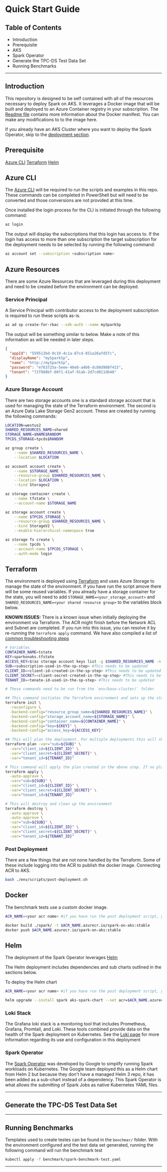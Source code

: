 # Quick Start Guide #

## Table of Contents ##

- Introduction
- Prerequisite
- AKS
- Spark Operator
- Generate the TPC-DS Test Data Set
- Running Benchmarks

___
## Introduction

This repository  is designed to be self contained with all of the resources necessary to deploy Spark on AKS. It leverages a Docker image that will be built and deployed to an Azure Container registry in your subscription. The [Readme file](../spark/Readme.md) contains more information about the Docker manifest. You can make any modifications to to the image here.

If you already have an AKS Cluster where you want to deploy the Spark Operator, skip to the [deployment section](#deploy-spark-operator).
## Prerequisite
<!-- TODO: Create pre-req script that can create the needed resources that are not controlled by Terraform -->

[Azure CLI]()
[Terraform]()
[Helm]()

## Azure CLI
The [Azure CLI](https://docs.microsoft.com/en-us/cli/azure/install-azure-cli?view=azure-cli-latest) will be required to run the scripts and examples in this repo. These commands can be completed in PowerShell but will need to be converted and those conversions are not provided at this time.

Once installed the login process for the CLI is initiated through the following command:
```bash
az login
```

The output will display the subscriptions that this login has access to. If the login has access to more than one subscription the target subscription for the deployment needs to be selected by running the following command:

```bash
az account set --subscription <subscription name>
```
## Azure Resources
There are some Azure Resources that are leveraged during this deployment and need to be created before the environment can be deployed.

### Service Principal
A Service Principal with contributor access to the deployment subscription is required to run these scripts as-is.

```bash
az ad sp create-for-rbac --sdk-auth --name mySparkSp
```

The output will be something similar to below. Make a note of this information as will be needed in later steps.

```json
{
  "appId": "559513bd-0c19-4c1a-87cd-851a26afd5fc",
  "displayName": "mySparkSp",
  "name": "http://mySparkSp",
  "password": "e763725a-5eee-40e8-a466-dc88d980f415",
  "tenant": "72f988bf-86f1-41af-91ab-2d7cd011db48"
}
```

### Azure Storage Account
There are two storage accounts one is a standard storage account that is used for managing the state of the Terraform environment. The second is an Azure Data Lake Storage Gen2 account. These are created by running the following commands:

```bash
LOCATION=westus2
SHARED_RESOURCES_NAME=shared
STORAGE_NAME=$NAME$RANDOM
TPCDS_STORAGE=tpcds$RANDOM

az group create \
    --name $SHARED_RESOURCES_NAME \
    --location $LOCATION

az account account create \
    --name $STORAGE_NAME \
    --resource-group $SHARED_RESOURCES_NAME \
    --location $LOCATION \
    --kind Storagev2

az storage container create \
    --name tfstate \
    --account-name $STORAGE_NAME

az storage account create \
    --name $TPCDS_STORAGE \
    --resource-group $SHARED_RESOURCES_NAME \
    --kind StorageV2 \
    --enable-hierarchical-namespace true

az storage fs create \
    --name tpcds \
    --account-name $TPCDS_STORAGE \
    --auth-mode login
```

## Terraform
The environment is deployed using [Terraform](https://www.terraform.io/downloads.html) and uses Azure Storage to manage the state of the environment. If you have run the script amove there will be some reused variables. If you already have a storage container for the state, you will need to add `STORAGE_NAME=<your_storage_account>` and `SHARED_RESOURCES_NAME=<your shared resource group>` to the variables block below.

__KNOWN ISSUES:__ There is a known issue when initially deploying the environment via Terraform. The ACR might finish before the Network ACL and Subnet are completed. If you run into this issue, you can resolve it by re-running the `terraform apply` command. We have also compiled a list of [common troubleshooting steps](./troubleshooting.md)

```bash
# Variables
CONTAINER_NAME=tstate
KEY=sparkonaks.tfstate
ACCESS_KEY=$(az storage account keys list -g $SHARED_RESOURCES_NAME -n $STORAGE_NAME -q '[0].value' -o tsv)
SUB=<subscription-used-in-the-sp-step> #This needs to be updated
CLIENT_ID=<client-id-created-in-the-sp-step> #This needs to be updated
CLIENT_SECRET=<client-secret-created-in-the-sp-step> #This needs to be updated
TENANT_ID=<tenate-id-used-in-the-sp-step> #This needs to be updated

# These commands need to be run from the `env/base-cluster/` folder

## This command initiates the Terraform environment and sets up the state
terraform init \
  -reconfigure \
  -backend-config="resource_group_name=${SHARED_RESOURCES_NAME}" \
  -backend-config="storage_account_name=${STORAGE_NAME}" \
  -backend-config="container_name=${CONTAINER_NAME}" \
  -backend-config="key=${KEY}" \
  -backend-config="access_key=${ACCESS_KEY}"

## This will plan the deployment. For multiple deployments this will show any changes that are made to the environment
terraform plan -var="sub=${SUB}" \
  -var="client_id=${CLIENT_ID}" \
  -var="client_secret=${CLIENT_SECRET}" \
  -var="tenant_id=${TENANT_ID}"

# This command will apply the plan created in the above step. If no plan has been created, this command will create the plan and execute it.
terraform apply \
  -auto-approve \
  -var="sub=${SUB}" \
  -var="client_id=${CLIENT_ID}" \
  -var="client_secret=${CLIENT_SECRET}" \
  -var="tenant_id=${TENANT_ID}"

# This will destroy and clean up the environment
terraform destroy \
  -auto-approve \
  -auto-approve \
  -var="sub=${SUB}" \
  -var="client_id=${CLIENT_ID}" \
  -var="client_secret=${CLIENT_SECRET}" \
  -var="tenant_id=${TENANT_ID}"

```

### Post Deployment

There are a few things that are not none handled by the Terraform. Some of these include logging into the ACR to publish the docker image. Connecting ACR to AKS.

```bash
bash ./env/scripts/post-deployment.sh
```

## Docker
The benchmark tests use a custom docker image.

<!-- TODO: Add more info about the Docker Container -->

```bash
ACR_NAME=<your acr name> #if you have run the post deployment script, you will not need to set this

docker build ./spark/ -t $ACR_NAME.azurecr.io/spark-on-aks:stable
docker push $ACR_NAME.azurecr.io/spark-on-aks:stable

```

## Helm
The deployment of the Spark Operator leverages [Helm](https://helm.sh/docs/intro/install/)

The Helm deployment includes dependencies and sub charts outlined in the sections below.

To deploy the Helm chart

```bash
ACR_NAME=<your acr name> #if you have run the post deployment script, you will not need to set this

helm upgrade --install spark aks-spark-chart --set acr=$ACR_NAME.azurecr.io
```

### Loki Stack

The Grafana loki stack is a monitoring tool that includes Prometheus, Grafana, Promtail, and Loki. These tools combined provide data on the health of the Spark deployment on Kubernetes. See the [Loki page](loki.md) for more information regarding its use and configuration in this deployment

### Spark Operator

The [Spark Operator](https://github.com/GoogleCloudPlatform/spark-on-k8s-operator) was developed by Google to simplify running Spark workloads on Kubernetes. The Google team deployed this as a Helm chart from Helm 2 but because they don't have a managed Helm 3 repo, it has been added as a sub-chart instead of a dependency. This Spark Operator is what allows the submitting of Spark Jobs as native Kubernetes YAML files.

___
## Generate the TPC-DS Test Data Set

___
## Running Benchmarks
Templates used to create testes can be found in the `benchmar/` folder. With the environment configured and the test data set generated, running the following command will run the benchmark test

```bash
kubectl apply -f benchmark/spark-benchmark-test.yaml
```

___